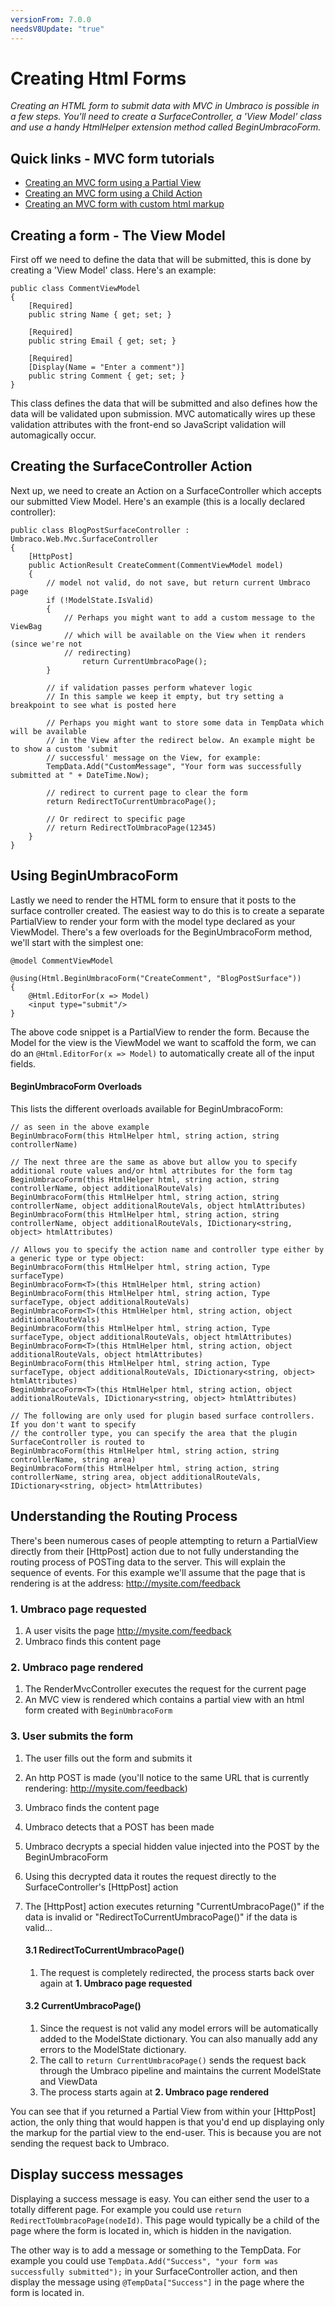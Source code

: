 ```yaml
---
versionFrom: 7.0.0
needsV8Update: "true"
---
```


# Creating Html Forms

_Creating an HTML form to submit data with MVC in Umbraco is possible in a few steps. You'll need to create a SurfaceController, a 'View Model' class and use a handy HtmlHelper extension method called BeginUmbracoForm._

## Quick links - MVC form tutorials

* [Creating an MVC form using a Partial View](tutorial-partial-views.md)
* [Creating an MVC form using a Child Action](tutorial-child-action.md)
* [Creating an MVC form with custom html markup](tutorial-custom-markup.md)

## Creating a form - The View Model

First off we need to define the data that will be submitted, this is done by creating a 'View Model' class. Here's an example:

    public class CommentViewModel
    {
        [Required]
        public string Name { get; set; }

        [Required]
        public string Email { get; set; }

        [Required]
        [Display(Name = "Enter a comment")]
        public string Comment { get; set; }
    }

This class defines the data that will be submitted and also defines how the data will be validated upon submission. MVC automatically wires up these validation attributes with the front-end so JavaScript validation will automagically occur.

## Creating the SurfaceController Action

Next up, we need to create an Action on a SurfaceController which accepts our submitted View Model. Here's an example (this is a locally declared controller):

    public class BlogPostSurfaceController : Umbraco.Web.Mvc.SurfaceController
    {
        [HttpPost]
        public ActionResult CreateComment(CommentViewModel model)
        {
            // model not valid, do not save, but return current Umbraco page
            if (!ModelState.IsValid)
            {
                // Perhaps you might want to add a custom message to the ViewBag
                // which will be available on the View when it renders (since we're not
                // redirecting)
                    return CurrentUmbracoPage();
            }

            // if validation passes perform whatever logic
            // In this sample we keep it empty, but try setting a breakpoint to see what is posted here

            // Perhaps you might want to store some data in TempData which will be available
            // in the View after the redirect below. An example might be to show a custom 'submit
            // successful' message on the View, for example:
            TempData.Add("CustomMessage", "Your form was successfully submitted at " + DateTime.Now);

            // redirect to current page to clear the form
            return RedirectToCurrentUmbracoPage();

            // Or redirect to specific page
            // return RedirectToUmbracoPage(12345)
        }
    }

## Using BeginUmbracoForm

Lastly we need to render the HTML form to ensure that it posts to the surface controller created. The easiest way to do this is to create a separate PartialView to render your form with the model type declared as your ViewModel. There's a few overloads for the BeginUmbracoForm method, we'll start with the simplest one:

    @model CommentViewModel

    @using(Html.BeginUmbracoForm("CreateComment", "BlogPostSurface"))
    {
        @Html.EditorFor(x => Model)
        <input type="submit"/>
    }

The above code snippet is a PartialView to render the form. Because the Model for the view is the ViewModel we want to scaffold the form, we can do an `@Html.EditorFor(x => Model)` to automatically create all of the input fields.

#### BeginUmbracoForm Overloads

This lists the different overloads available for BeginUmbracoForm:

    // as seen in the above example
    BeginUmbracoForm(this HtmlHelper html, string action, string controllerName)

    // The next three are the same as above but allow you to specify additional route values and/or html attributes for the form tag
    BeginUmbracoForm(this HtmlHelper html, string action, string controllerName, object additionalRouteVals)
    BeginUmbracoForm(this HtmlHelper html, string action, string controllerName, object additionalRouteVals, object htmlAttributes)
    BeginUmbracoForm(this HtmlHelper html, string action, string controllerName, object additionalRouteVals, IDictionary<string, object> htmlAttributes)

    // Allows you to specify the action name and controller type either by a generic type or type object:
    BeginUmbracoForm(this HtmlHelper html, string action, Type surfaceType)
    BeginUmbracoForm<T>(this HtmlHelper html, string action)
    BeginUmbracoForm(this HtmlHelper html, string action, Type surfaceType, object additionalRouteVals)
    BeginUmbracoForm<T>(this HtmlHelper html, string action, object additionalRouteVals)
    BeginUmbracoForm(this HtmlHelper html, string action, Type surfaceType, object additionalRouteVals, object htmlAttributes)
    BeginUmbracoForm<T>(this HtmlHelper html, string action, object additionalRouteVals, object htmlAttributes)
    BeginUmbracoForm(this HtmlHelper html, string action, Type surfaceType, object additionalRouteVals, IDictionary<string, object> htmlAttributes)
    BeginUmbracoForm<T>(this HtmlHelper html, string action, object additionalRouteVals, IDictionary<string, object> htmlAttributes)

    // The following are only used for plugin based surface controllers. If you don't want to specify
    // the controller type, you can specify the area that the plugin SurfaceController is routed to
    BeginUmbracoForm(this HtmlHelper html, string action, string controllerName, string area)
    BeginUmbracoForm(this HtmlHelper html, string action, string controllerName, string area, object additionalRouteVals, IDictionary<string, object> htmlAttributes)

## Understanding the Routing Process

There's been numerous cases of people attempting to return a PartialView directly from their [HttpPost] action due to not fully understanding the routing process of POSTing data to the server. This will explain the sequence of events. For this example we'll assume that the page that is rendering is at the address: http://mysite.com/feedback

### 1. Umbraco page requested

1. A user visits the page http://mysite.com/feedback
2. Umbraco finds this content page

### 2. Umbraco page rendered
1. The RenderMvcController executes the request for the current page
2. An MVC view is rendered which contains a partial view with an html form created with `BeginUmbracoForm`

### 3. User submits the form

1. The user fills out the form and submits it
2. An http POST is made (you'll notice to the same URL that is currently rendering: http://mysite.com/feedback)
3. Umbraco finds the content page
4. Umbraco detects that a POST has been made
5. Umbraco decrypts a special hidden value injected into the POST by the BeginUmbracoForm
6. Using this decrypted data it routes the request directly to the SurfaceController's [HttpPost] action
7. The [HttpPost] action executes returning "CurrentUmbracoPage()" if the data is invalid or "RedirectToCurrentUmbracoPage()" if the data is valid...

    #### 3.1 RedirectToCurrentUmbracoPage()

    1. The request is completely redirected, the process starts back over again at **1. Umbraco page requested**

    #### 3.2 CurrentUmbracoPage()

    1. Since the request is not valid any model errors will be automatically added to the ModelState dictionary. You can also manually add any errors to the ModelState dictionary.
    2. The call to `return CurrentUmbracoPage()` sends the request back through the Umbraco pipeline and maintains the current ModelState and ViewData
    3. The process starts again at **2. Umbraco page rendered**

You can see that if you returned a Partial View from within your [HttpPost] action, the only thing that would happen is that you'd end up displaying only the markup for the partial view to the end-user. This is because you are not sending the request back to Umbraco.

## Display success messages

Displaying a success message is easy. You can either send the user to a totally different page. For example you could use `return RedirectToUmbracoPage(nodeId)`. This page would typically be a child of the page where the form is located in, which is hidden in the navigation.

The other way is to add a message or something to the TempData. For example you could use `TempData.Add("Success", "your form was successfully submitted");` in your SurfaceController action, and then display the message using `@TempData["Success"]` in the page where the form is located in.
